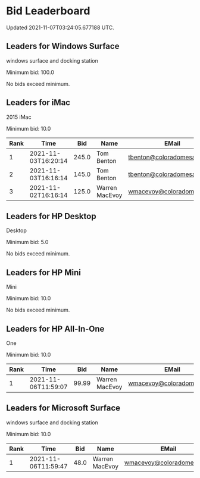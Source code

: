 # Bid Leaderboard

Updated 2021-11-07T03:24:05.677188 UTC.

## Leaders for Windows Surface

windows surface and docking station

Minimum bid: 100.0

No bids exceed minimum.

## Leaders for iMac

2015 iMac

Minimum bid: 10.0

|Rank|Time|Bid|Name|EMail|
|----|----|---|----|-----|
|1|2021-11-03T16:20:14|245.0|Tom Benton|tbenton@coloradomesa.edu|
|2|2021-11-03T16:16:14|145.0|Tom Benton|tbenton@coloradomesa.edu|
|3|2021-11-02T16:16:14|125.0|Warren MacEvoy|wmacevoy@coloradomesa.edu|

## Leaders for HP Desktop

Desktop

Minimum bid: 5.0

No bids exceed minimum.

## Leaders for HP Mini

Mini

Minimum bid: 10.0

No bids exceed minimum.

## Leaders for HP All-In-One

One

Minimum bid: 10.0

|Rank|Time|Bid|Name|EMail|
|----|----|---|----|-----|
|1|2021-11-06T11:59:07|99.99|Warren MacEvoy|wmacevoy@coloradomesa.edu|

## Leaders for Microsoft Surface

windows surface and docking station

Minimum bid: 10.0

|Rank|Time|Bid|Name|EMail|
|----|----|---|----|-----|
|1|2021-11-06T11:59:47|48.0|Warren MacEvoy|wmacevoy@coloradomesa.edu|

